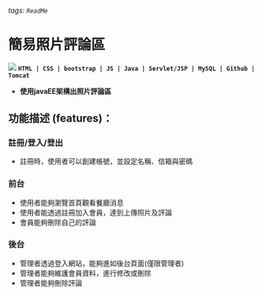 ###### tags: `ReadMe`
# 簡易照片評論區
![](https://i.imgur.com/6Dq74kv.jpg)
**`HTML | CSS | bootstrap | JS | Java | Servlet/JSP | MySQL | Github | Tomcat`**
* **使用javaEE架構出照片評論區**
## 功能描述 (features)：
### 註冊/登入/登出
* 註冊時，使用者可以創建帳號，並設定名稱、信箱與密碼
### 前台
* 使用者能夠瀏覽首頁觀看餐廳消息
* 使用者能透過註冊加入會員，達到上傳照片及評論
* 會員能夠刪除自己的評論
### 後台
* 管理者透過登入網站，能夠進如後台頁面(僅限管理者)
* 管理者能夠維護會員資料，進行修改或刪除
* 管理者能夠刪除評論
